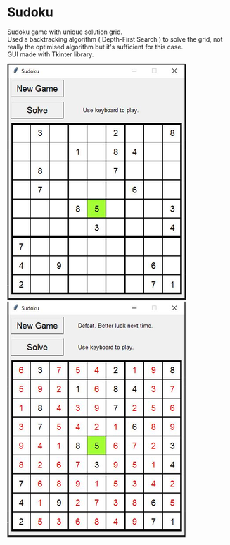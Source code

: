 # Sudoku
Sudoku game with unique solution grid. <br />
Used a backtracking algorithm ( Depth-First Search ) to solve the grid, not really the optimised algorithm but it's sufficient for this case. <br />
GUI made with Tkinter library.

![](images/1.JPG)
![](images/2.JPG)